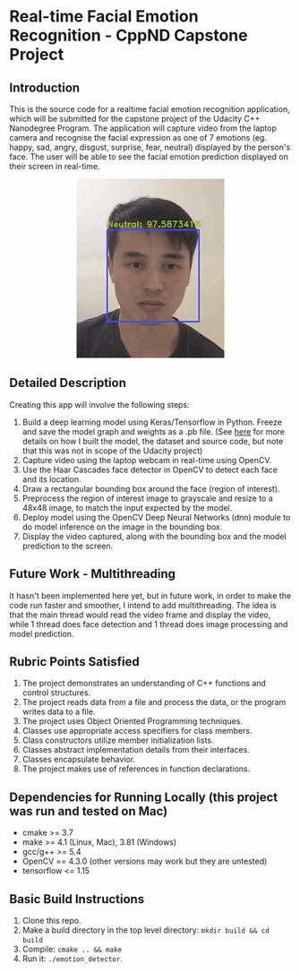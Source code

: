 # Real-time Facial Emotion Recognition - CppND Capstone Project

## Introduction
This is the source code for a realtime facial emotion recognition application, which will be submitted for the capstone project of the Udacity C++ Nanodegree Program. The application will capture video from the laptop camera and recognise the facial expression as one of 7 emotions (eg. happy, sad, angry, disgust, surprise, fear, neutral) displayed by the person's face. The user will be able to see the facial emotion prediction displayed on their screen in real-time.
<p align="center">
<img src="images/app_demo.gif"/>
</p>

## Detailed Description
Creating this app will involve the following steps:
1. Build a deep learning model using Keras/Tensorflow in Python. Freeze and save the model graph and weights as a .pb file. (See [here](https://github.com/martycheung/CppND-Facial-Emotion-Recognition/tree/master/model) for more details on how I built the model, the dataset and source code, but note that this was not in scope of the Udacity project)
2. Capture video using the laptop webcam in real-time using OpenCV.
3. Use the Haar Cascades face detector in OpenCV to detect each face and its location.
4. Draw a rectangular bounding box around the face (region of interest).
5. Preprocess the region of interest image to grayscale and resize to a 48x48 image, to match the input expected by the model.
6. Deploy model using the OpenCV Deep Neural Networks (dnn) module to do model inference on the image in the bounding box.
7. Display the video captured, along with the bounding box and the model prediction to the screen.

## Future Work - Multithreading
It hasn't been implemented here yet, but in future work, in order to make the code run faster and smoother, I intend to add multithreading. The idea is that the main thread would read the video frame and display the video, while 1 thread does face detection and 1 thread does image processing and model prediction.

## Rubric Points Satisfied
1. The project demonstrates an understanding of C++ functions and control structures.
2. The project reads data from a file and process the data, or the program writes data to a file.
3. The project uses Object Oriented Programming techniques.
4. Classes use appropriate access specifiers for class members.
5. Class constructors utilize member initialization lists.
6. Classes abstract implementation details from their interfaces.
7. Classes encapsulate behavior.
8. The project makes use of references in function declarations.

## Dependencies for Running Locally (this project was run and tested on Mac)
* cmake >= 3.7
* make >= 4.1 (Linux, Mac), 3.81 (Windows)
* gcc/g++ >= 5.4
* OpenCV == 4.3.0 (other versions may work but they are untested)
* tensorflow <= 1.15

## Basic Build Instructions
1. Clone this repo.
2. Make a build directory in the top level directory: `mkdir build && cd build`
3. Compile: `cmake .. && make`
4. Run it: `./emotion_detector`.
